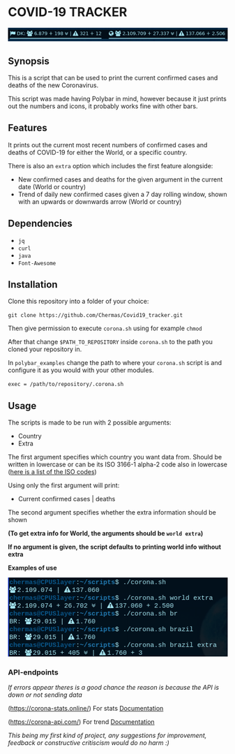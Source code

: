 # COVID-19 TRACKER

![Polybar use](https://github.com/Chermas/Covid19_tracker/blob/master/polycorona.png)

## Synopsis
This is a script that can be used to print the current confirmed cases and deaths of the new Coronavirus.

This script was made having Polybar in mind, however because it just prints out the numbers and icons, it probably works fine with other bars.

## Features
It prints out the current most recent numbers of confirmed cases and deaths of COVID-19 for either the World, or a specific country.

There is also an `extra` option which includes the first feature alongside:
- New confirmed cases and deaths for the given argument in the current date (World or country)
- Trend of daily new confirmed cases given a 7 day rolling window, shown with an upwards or downwards arrow (World or country)

## Dependencies
- `jq`
- `curl`
- `java`
- `Font-Awesome`

## Installation
Clone this repository into a folder of your choice:

`git clone https://github.com/Chermas/Covid19_tracker.git`

Then give permission to execute `corona.sh` using for example `chmod`

After that change `$PATH_TO_REPOSITORY` inside `corona.sh` to the path you cloned your repository in.

In `polybar_examples` change the path to where your `corona.sh` script is and configure it as you would with your other modules.

`exec = /path/to/repository/.corona.sh`

## Usage
The scripts is made to be run with 2 possible arguments:
- Country
- Extra

The first argument specifies which country you want data from. Should be written in lowercase or can be its  ISO 3166-1 alpha-2 code also in lowercase ([here is a list of the ISO codes](https://en.wikipedia.org/wiki/List_of_ISO_3166_country_codes))

Using only the first argument will print:
- Current confirmed cases | deaths


The second argument specifies whether the extra information should be shown

**(To get extra info for World, the arguments should be `world extra`)**

**If no argument is given, the script defaults to printing world info without extra**

**Examples of use**

![Examples of use](https://github.com/Chermas/Covid19_tracker/blob/master/coronatest.png)

### API-endpoints

*If errors appear theres is a good chance the reason is because the API is down or not sending data*

(https://corona-stats.online/) For stats [Documentation](https://corona-stats.online/help)

(https://corona-api.com/) For trend [Documentation](https://about-corona.net/documentation)

*This being my first kind of project, any suggestions for improvement, feedback or constructive critiscism would do no harm :)*
